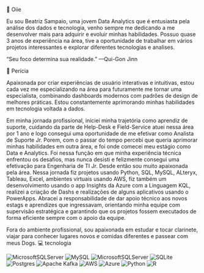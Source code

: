 👋 Oiie

Eu sou Beatriz Sampaio, uma jovem Data Analytics que é entusiasta pela análise dos dados e tecnologia, venho sempre me dedicando a me desenvolver mais para adquirir e evoluir minhas habilidades.
Possuo quase 3 anos de experiência na área, tive a oportunidade de trabalhar em vários projetos interessantes e explorar diferentes tecnologias e analises.

“Seu foco determina sua realidade.” —Qui-Gon Jinn

🚀 Perícia

Apaixonada por criar experiências de usuário interativas e intuitivas, estou cada vez me especializando na área para futuramente me tornar uma especialista, combinando dashboards modernos com padrões de design de melhores práticas. Estou constantemente aprimorando minhas habilidades em tecnologia voltada a dados. 

Em minha jornada profissional, iniciei minha trajetória como aprendiz de suporte, cuidando da parte de Help-Desk e Field-Service atuei nessa área por 1 ano e logo consegui uma oportunidade de me efetivar como Analista de Suporte Jr. Porem, com o passar do tempo percebi que queria aprimorar minhas habilidades em outra área, e foi onde comecei meu estágio como Data e Analytics. Foi nessa função em que minha experiência técnica enfrentou os desafios, mas nunca desisti e felizmente consegui uma efetivação para Engenharia de TI Jr. Desde então sou muito apaixonada pela área. Nessa jornada fiz projetos usando Python, SQL, MySQL, ALteryx, Tableau, Excel, ambientes virtuais usando AWS, fiz também um desenvolvimento usando o app Insights da Azure com a Linguagem KQL, realizei a criação de Dashs e realizações de alguns aplicativos usando o PowerApps. Abracei a responsabilidade de dar apoio técnico aos novos estags e aprendizes que ingressavam, orientando minha equipe com supervisão estratégica e garantindo que os projetos fossem executados de forma eficiente sempre com o apoio da equipe.

Fora do ambiente profissional, sou apaixonada em estudar e tocar clarinete, viajar para conhecer lugares novos e comidas diferentes e passear com meus Dogs.
💻 tecnologia

![MicrosoftSQLServer](https://img.shields.io/badge/Microsoft%20SQL%20Server-CC2927?style=for-the-badge&logo=microsoft%20sql%20server&logoColor=white)  ![MySQL](https://img.shields.io/badge/mysql-4479A1.svg?style=for-the-badge&logo=mysql&logoColor=white)  ![MicrosoftSQLServer](https://img.shields.io/badge/Microsoft%20SQL%20Server-CC2927?style=for-the-badge&logo=microsoft%20sql%20server&logoColor=white)  ![SQLite](https://img.shields.io/badge/sqlite-%2307405e.svg?style=for-the-badge&logo=sqlite&logoColor=white)  ![Postgres](https://img.shields.io/badge/postgres-%23316192.svg?style=for-the-badge&logo=postgresql&logoColor=white)  ![Apache Kafka](https://img.shields.io/badge/Apache%20Kafka-000?style=for-the-badge&logo=apachekafka)  ![AWS](https://img.shields.io/badge/AWS-%23FF9900.svg?style=for-the-badge&logo=amazon-aws&logoColor=white)  ![Azure](https://img.shields.io/badge/azure-%230072C6.svg?style=for-the-badge&logo=microsoftazure&logoColor=white)  ![Python](https://img.shields.io/badge/python-3670A0?style=for-the-badge&logo=python&logoColor=ffdd54)  	![R](https://img.shields.io/badge/r-%23276DC3.svg?style=for-the-badge&logo=r&logoColor=white)  
